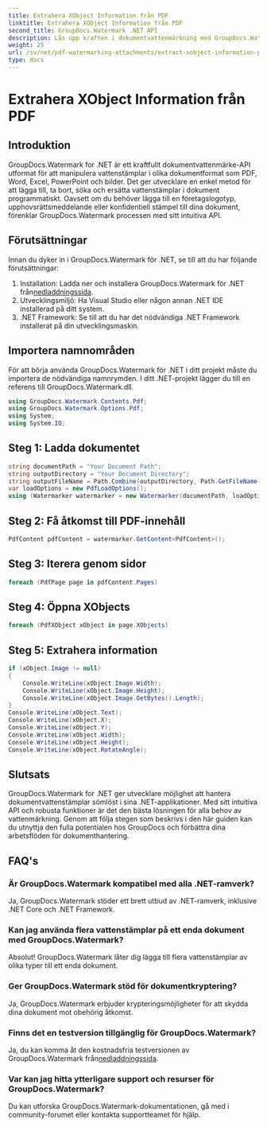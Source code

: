 ```yaml
---
title: Extrahera XObject Information från PDF
linktitle: Extrahera XObject Information från PDF
second_title: GroupDocs.Watermark .NET API
description: Lås upp kraften i dokumentvattenmärkning med GroupDocs.Watermark för .NET. Hantera vattenstämplar sömlöst i PDF-filer, Word-dokument och bilder.
weight: 25
url: /sv/net/pdf-watermarking-attachments/extract-xobject-information-pdf/
type: docs
---
```

# Extrahera XObject Information från PDF

## Introduktion
GroupDocs.Watermark for .NET är ett kraftfullt dokumentvattenmärke-API utformat för att manipulera vattenstämplar i olika dokumentformat som PDF, Word, Excel, PowerPoint och bilder. Det ger utvecklare en enkel metod för att lägga till, ta bort, söka och ersätta vattenstämplar i dokument programmatiskt. Oavsett om du behöver lägga till en företagslogotyp, upphovsrättsmeddelande eller konfidentiell stämpel till dina dokument, förenklar GroupDocs.Watermark processen med sitt intuitiva API.
## Förutsättningar
Innan du dyker in i GroupDocs.Watermark för .NET, se till att du har följande förutsättningar:
1. Installation: Ladda ner och installera GroupDocs.Watermark för .NET från[nedladdningssida](https://releases.groupdocs.com/Watermark/net/).
2. Utvecklingsmiljö: Ha Visual Studio eller någon annan .NET IDE installerad på ditt system.
3. .NET Framework: Se till att du har det nödvändiga .NET Framework installerat på din utvecklingsmaskin.

## Importera namnområden
För att börja använda GroupDocs.Watermark för .NET i ditt projekt måste du importera de nödvändiga namnrymden.
I ditt .NET-projekt lägger du till en referens till GroupDocs.Watermark.dll.
```csharp
using GroupDocs.Watermark.Contents.Pdf;
using GroupDocs.Watermark.Options.Pdf;
using System;
using System.IO;
```
## Steg 1: Ladda dokumentet
```csharp
string documentPath = "Your Document Path";
string outputDirectory = "Your Document Directory";
string outputFileName = Path.Combine(outputDirectory, Path.GetFileName(documentPath));
var loadOptions = new PdfLoadOptions();
using (Watermarker watermarker = new Watermarker(documentPath, loadOptions))
```
## Steg 2: Få åtkomst till PDF-innehåll
```csharp
PdfContent pdfContent = watermarker.GetContent<PdfContent>();
```
## Steg 3: Iterera genom sidor
```csharp
foreach (PdfPage page in pdfContent.Pages)
```
## Steg 4: Öppna XObjects
```csharp
foreach (PdfXObject xObject in page.XObjects)
```
## Steg 5: Extrahera information
```csharp
if (xObject.Image != null)
{
    Console.WriteLine(xObject.Image.Width);
    Console.WriteLine(xObject.Image.Height);
    Console.WriteLine(xObject.Image.GetBytes().Length);
}
Console.WriteLine(xObject.Text);
Console.WriteLine(xObject.X);
Console.WriteLine(xObject.Y);
Console.WriteLine(xObject.Width);
Console.WriteLine(xObject.Height);
Console.WriteLine(xObject.RotateAngle);
```

## Slutsats
GroupDocs.Watermark for .NET ger utvecklare möjlighet att hantera dokumentvattenstämplar sömlöst i sina .NET-applikationer. Med sitt intuitiva API och robusta funktioner är det den bästa lösningen för alla behov av vattenmärkning. Genom att följa stegen som beskrivs i den här guiden kan du utnyttja den fulla potentialen hos GroupDocs och förbättra dina arbetsflöden för dokumenthantering.
## FAQ's
### Är GroupDocs.Watermark kompatibel med alla .NET-ramverk?
Ja, GroupDocs.Watermark stöder ett brett utbud av .NET-ramverk, inklusive .NET Core och .NET Framework.
### Kan jag använda flera vattenstämplar på ett enda dokument med GroupDocs.Watermark?
Absolut! GroupDocs.Watermark låter dig lägga till flera vattenstämplar av olika typer till ett enda dokument.
### Ger GroupDocs.Watermark stöd för dokumentkryptering?
Ja, GroupDocs.Watermark erbjuder krypteringsmöjligheter för att skydda dina dokument mot obehörig åtkomst.
### Finns det en testversion tillgänglig för GroupDocs.Watermark?
 Ja, du kan komma åt den kostnadsfria testversionen av GroupDocs.Watermark från[nedladdningssida](https://releases.groupdocs.com/).
### Var kan jag hitta ytterligare support och resurser för GroupDocs.Watermark?
Du kan utforska GroupDocs.Watermark-dokumentationen, gå med i community-forumet eller kontakta supportteamet för hjälp.